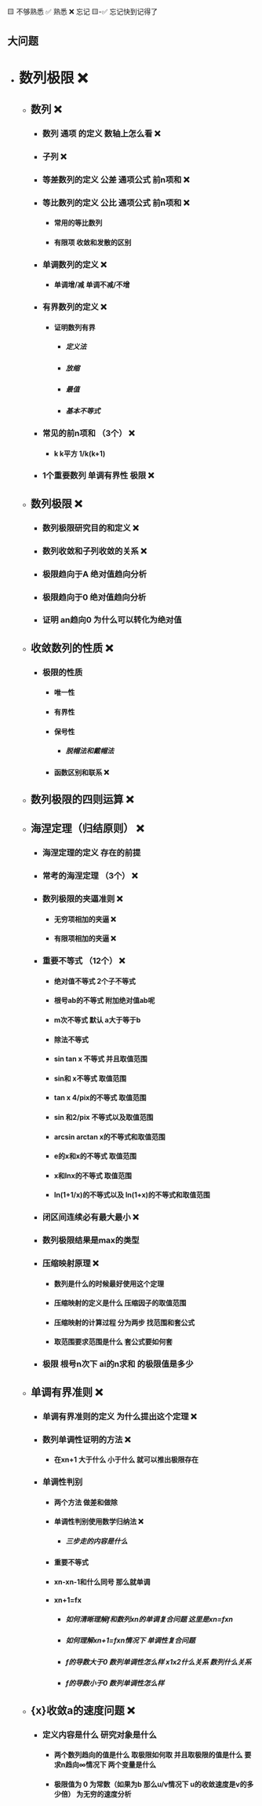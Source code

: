 🟨 不够熟悉  ✅ 熟悉  ❌ 忘记  🟨-✅ 忘记快到记得了

## 大问题
- # 数列极限 ❌
  - ## 数列 ❌
    - ### 数列 通项 的定义 数轴上怎么看  ❌
    - ### 子列 ❌
    - ### 等差数列的定义 公差 通项公式 前n项和 ❌
    - ### 等比数列的定义 公比 通项公式 前n项和 ❌
      - #### 常用的等比数列
      - #### 有限项 收敛和发散的区别
    - ### 单调数列的定义 ❌
      - #### 单调增/减 单调不减/不增
    - ### 有界数列的定义 ❌
      - #### 证明数列有界
        - ##### 定义法
        - ##### 放缩
        - ##### 最值
        - ##### 基本不等式
    - ### 常见的前n项和 （3个） ❌
      - #### k k平方 1/k(k+1)
    - ### 1个重要数列 单调有界性 极限 ❌
  - ## 数列极限 ❌
    - ### 数列极限研究目的和定义 ❌
    - ### 数列收敛和子列收敛的关系 ❌
    - ### 极限趋向于A 绝对值趋向分析
    - ### 极限趋向于0 绝对值趋向分析
    - ### 证明 an趋向0 为什么可以转化为绝对值
  - ## 收敛数列的性质 ❌
    - ### 极限的性质
      - #### 唯一性
      - #### 有界性
      - #### 保号性
        - ##### 脱帽法和戴帽法
      - #### 函数区别和联系 ❌
  - ## 数列极限的四则运算 ❌
  - ## 海涅定理（归结原则） ❌
    - ### 海涅定理的定义 存在的前提
    - ### 常考的海涅定理 （3个） ❌
    - ### 数列极限的夹逼准则 ❌
      - #### 无穷项相加的夹逼 ❌
      - #### 有限项相加的夹逼 ❌
    - ### 重要不等式 （12个） ❌
      - #### 绝对值不等式 2个子不等式
      - #### 根号ab的不等式 附加绝对值ab呢
      - #### m次不等式 默认 a大于等于b
      - #### 除法不等式
      - #### sin tan x 不等式 并且取值范围
      - #### sin和 x不等式 取值范围
      - #### tan x 4/pix的不等式 取值范围
      - #### sin 和2/pix 不等式以及取值范围
      - #### arcsin arctan x的不等式和取值范围
      - #### e的x和x的不等式 取值范围
      - #### x和lnx的不等式 取值范围
      - #### ln(1+1/x)的不等式以及 ln(1+x)的不等式和取值范围
    - ### 闭区间连续必有最大最小 ❌
    - ### 数列极限结果是max的类型
    - ### 压缩映射原理 ❌
      - #### 数列是什么的时候最好使用这个定理
      - #### 压缩映射的定义是什么 压缩因子的取值范围
      - #### 压缩映射的计算过程 分为两步 找范围和套公式
      - #### 取范围要求范围是什么 套公式要如何套
    - ### 极限 根号n次下 ai的n求和 的极限值是多少
  - ## 单调有界准则 ❌
    - ### 单调有界准则的定义 为什么提出这个定理 ❌
    - ### 数列单调性证明的方法 ❌
      - #### 在xn+1 大于什么 小于什么 就可以推出极限存在
    - ### 单调性判别
      - #### 两个方法 做差和做除
      - #### 单调性判别使用数学归纳法 ❌
        - ##### 三步走的内容是什么
      - #### 重要不等式
      - #### xn-xn-1和什么同号 那么就单调
      - #### xn+1=fx
        - ##### 如何清晰理解f和数列xn的单调复合问题 这里是xn=fxn
        - ##### 如何理解xn+1=fxn情况下 单调性复合问题
        - ##### f的导数大于0 数列单调性怎么样 x1x2什么关系 数列什么关系
        - ##### f的导数小于0 数列单调性怎么样
  - ## {x}收敛a的速度问题 ❌
    - ### 定义内容是什么 研究对象是什么
      - #### 两个数列趋向的值是什么 取极限如何取 并且取极限的值是什么 要求n趋向∞情况下 两个变量是什么
      - #### 极限值为 0 为常数（如果为b 那么u/v情况下 u的收敛速度是v的多少倍） 为无穷的速度分析
